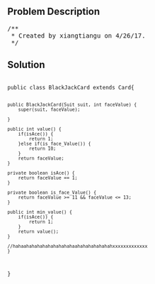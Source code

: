 <!--
<style>
  body { font-family: Arial, sans-serif; }
  .container { max-width: 744px; margin: 0 auto; padding: 10px; }
  .comment-block { background-color: #f9f9f9; padding: 10px; border-left: 5px solid #ccc; max-width: 100%; margin: 20px auto; overflow-wrap: break-word; white-space: pre-wrap; }
  .code-block { background-color: #f4f4f4; padding: 10px; border: 1px solid #ddd; max-width: 100%; margin: 20px auto; overflow-wrap: break-word; white-space: pre-wrap; }
</style>
-->

<div class='container'>
<h2>Problem Description</h2>
<div class='comment-block'>
<pre>
/**
 * Created by xiangtiangu on 4/26/17.
 */
</pre>
</div>

<h2>Solution</h2>
<div class='code-block'>
<pre><code class='language-java'>
public class BlackJackCard extends Card{

    public BlackJackCard(Suit suit, int faceValue) {
        super(suit, faceValue);

    }

    public int value() {
        if(isAce()) {
            return 1;
        }else if(is_face_Value()) {
            return 10;
        }
        return faceValue;
    }

    private boolean isAce() {
        return faceValue == 1;
    }

    private boolean is_face_Value() {
        return faceValue >= 11 && faceValue <= 13;
    }

    public int min_value() {
        if(isAce()) {
            return 1;
        }
        return value();
    }

    //hahaahahahahahahahahahaahahahahahahahxxxxxxxxxxxxx
    }
}
</code></pre>
</div>
</div>
